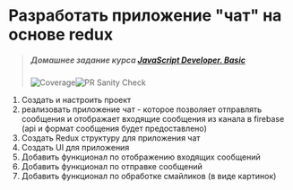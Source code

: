 # Разработать приложение "чат" на основе redux

> ##### Домашнее задание курса **[JavaScript Developer. Basic](https://otus.ru/lessons/javascript-basic/?int_source=courses_catalog&int_term=programming)**
>
> ![Coverage](https://github.com/lliriq77/otus--hw34-chat/actions/workflows/coverage.yml/badge.svg)![PR Sanity Check](https://github.com/lliriq77/otus--hw34-chat/actions/workflows/sanity-check.yml/badge.svg)

1. Cоздать и настроить проект
2. реализовать приложение чат - которое позволяет отправлять сообщения и отображает входящие сообщения из канала в firebase (api и формат сообщения будет предоставлено)
3. Cоздать Redux структуру для приложения чат
4. Создать UI для приложения
5. Добавить функционал по отображению входящих сообщений
6. Добавить функционал по отправке сообщений
7. Добавить функционал по обработке смайликов (в виде картинок)
